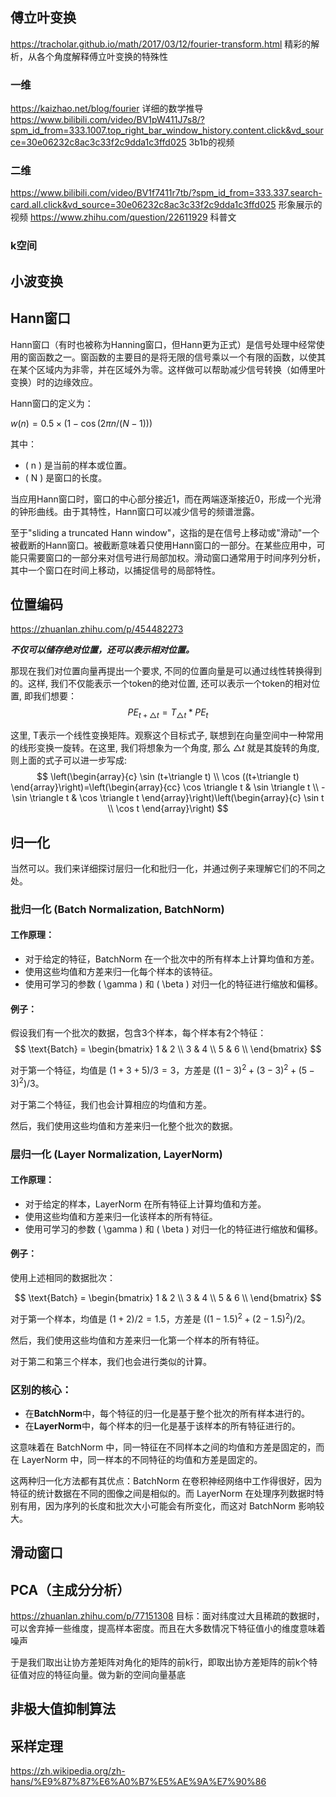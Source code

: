 
## 傅立叶变换
https://tracholar.github.io/math/2017/03/12/fourier-transform.html
精彩的解析，从各个角度解释傅立叶变换的特殊性
### 一维
https://kaizhao.net/blog/fourier
详细的数学推导
https://www.bilibili.com/video/BV1pW411J7s8/?spm_id_from=333.1007.top_right_bar_window_history.content.click&vd_source=30e06232c8ac3c33f2c9dda1c3ffd025
3b1b的视频
### 二维
https://www.bilibili.com/video/BV1f7411r7tb/?spm_id_from=333.337.search-card.all.click&vd_source=30e06232c8ac3c33f2c9dda1c3ffd025
形象展示的视频
https://www.zhihu.com/question/22611929
科普文

### k空间


## 小波变换
## Hann窗口
Hann窗口（有时也被称为Hanning窗口，但Hann更为正式）是信号处理中经常使用的窗函数之一。窗函数的主要目的是将无限的信号乘以一个有限的函数，以使其在某个区域内为非零，并在区域外为零。这样做可以帮助减少信号转换（如傅里叶变换）时的边缘效应。

Hann窗口的定义为：

$w(n) = 0.5 \times (1 - \cos(2\pi n / (N-1)))$

其中：
- \( n \) 是当前的样本或位置。
- \( N \) 是窗口的长度。

当应用Hann窗口时，窗口的中心部分接近1，而在两端逐渐接近0，形成一个光滑的钟形曲线。由于其特性，Hann窗口可以减少信号的频谱泄露。

至于"sliding a truncated Hann window"，这指的是在信号上移动或"滑动"一个被截断的Hann窗口。被截断意味着只使用Hann窗口的一部分。在某些应用中，可能只需要窗口的一部分来对信号进行局部加权。滑动窗口通常用于时间序列分析，其中一个窗口在时间上移动，以捕捉信号的局部特性。

## 位置编码
https://zhuanlan.zhihu.com/p/454482273

***不仅可以储存绝对位置，还可以表示相对位置。***

那现在我们对位置向量再提出一个要求, 不同的位置向量是可以通过线性转换得到的。这样, 我们不仅能表示一个token的绝对位置, 还可以表示一个token的相对位置, 即我们想要：
$$
P E_{t+\triangle t}=T_{\triangle t} * P E_t
$$

这里, T表示一个线性变换矩阵。观察这个目标式子, 联想到在向量空间中一种常用的线形变换一旋转。在这里, 我们将想象为一个角度, 那么 $\triangle t$ 就是其旋转的角度, 则上面的式子可以进一步写成:
$$
\left(\begin{array}{c}
\sin (t+\triangle t) \\
\cos ((t+\triangle t)
\end{array}\right)=\left(\begin{array}{cc}
\cos \triangle t & \sin \triangle t \\
-\sin \triangle t & \cos \triangle t
\end{array}\right)\left(\begin{array}{c}
\sin t \\
\cos t
\end{array}\right)
$$
## 归一化
当然可以。我们来详细探讨层归一化和批归一化，并通过例子来理解它们的不同之处。

### 批归一化 (Batch Normalization, BatchNorm)

#### 工作原理：

- 对于给定的特征，BatchNorm 在一个批次中的所有样本上计算均值和方差。
- 使用这些均值和方差来归一化每个样本的该特征。
- 使用可学习的参数 \( \gamma \) 和 \( \beta \) 对归一化的特征进行缩放和偏移。

#### 例子：

假设我们有一个批次的数据，包含3个样本，每个样本有2个特征：
$$
\text{Batch} = 
\begin{bmatrix}
1 & 2 \\
3 & 4 \\
5 & 6 \\
\end{bmatrix}
$$

对于第一个特征，均值是 $(1 + 3 + 5) / 3 = 3$，方差是 $((1-3)^2 + (3-3)^2 + (5-3)^2) / 3$。

对于第二个特征，我们也会计算相应的均值和方差。

然后，我们使用这些均值和方差来归一化整个批次的数据。

### 层归一化 (Layer Normalization, LayerNorm)

#### 工作原理：

- 对于给定的样本，LayerNorm 在所有特征上计算均值和方差。
- 使用这些均值和方差来归一化该样本的所有特征。
- 使用可学习的参数 \( \gamma \) 和 \( \beta \) 对归一化的特征进行缩放和偏移。

#### 例子：

使用上述相同的数据批次：

$$
\text{Batch} = 
\begin{bmatrix}
1 & 2 \\
3 & 4 \\
5 & 6 \\
\end{bmatrix}
$$

对于第一个样本，均值是 $(1 + 2) / 2 = 1.5$，方差是 $((1-1.5)^2 + (2-1.5)^2) / 2$。

然后，我们使用这些均值和方差来归一化第一个样本的所有特征。

对于第二和第三个样本，我们也会进行类似的计算。

### 区别的核心：

- 在**BatchNorm**中，每个特征的归一化是基于整个批次的所有样本进行的。
- 在**LayerNorm**中，每个样本的归一化是基于该样本的所有特征进行的。

这意味着在 BatchNorm 中，同一特征在不同样本之间的均值和方差是固定的，而在 LayerNorm 中，同一样本的不同特征的均值和方差是固定的。

这两种归一化方法都有其优点：BatchNorm 在卷积神经网络中工作得很好，因为特征的统计数据在不同的图像之间是相似的。而 LayerNorm 在处理序列数据时特别有用，因为序列的长度和批次大小可能会有所变化，而这对 BatchNorm 影响较大。
## 滑动窗口

## PCA（主成分分析）
https://zhuanlan.zhihu.com/p/77151308
目标：面对纬度过大且稀疏的数据时，可以舍弃掉一些维度，提高样本密度。而且在大多数情况下特征值小的维度意味着噪声

于是我们取出让协方差矩阵对角化的矩阵的前k行，即取出协方差矩阵的前k个特征值对应的特征向量。做为新的空间向量基底
## 非极大值抑制算法

## 采样定理
https://zh.wikipedia.org/zh-hans/%E9%87%87%E6%A0%B7%E5%AE%9A%E7%90%86
